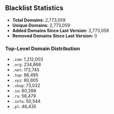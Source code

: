 ## Blacklist Statistics

- **Total Domains:** 2,773,059
- **Unique Domains:** 2,773,059
- **Added Domains Since Last Version:** 2,773,059
- **Removed Domains Since Last Version:** 0

### Top-Level Domain Distribution

-  `.com`: 1,212,003
-  `.org`: 234,868
-  `.net`: 172,745
-  `.top`: 86,495
-  `.xyz`: 80,805
-  `.shop`: 73,032
-  `.io`: 60,288
-  `.ru`: 56,479
-  `.info`: 50,544
-  `.pl`: 48,435
